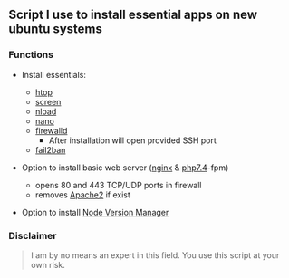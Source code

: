 ## Script I use to install essential apps on new ubuntu systems


### Functions
- Install essentials:
  - [htop](https://htop.dev/)
  - [screen](https://www.gnu.org/software/screen/) 
  - [nload](https://github.com/rolandriegel/nload) 
  - [nano](https://www.nano-editor.org/) 
  - [firewalld](https://firewalld.org/)
    - After installation will open provided SSH port
  - [fail2ban](https://github.com/fail2ban/fail2ban)

- Option to install basic web server ([nginx](https://www.nginx.com/) & [php7.4](https://www.php.net/releases/7_4_0.php)-fpm)
  - opens 80 and 443 TCP/UDP ports in firewall 
  - removes [Apache2](https://httpd.apache.org/) if exist
- Option to install [Node Version Manager](https://github.com/nvm-sh/nvm)


### Disclaimer
> I am by no means an expert in this field.
> You use this script at your own risk.
